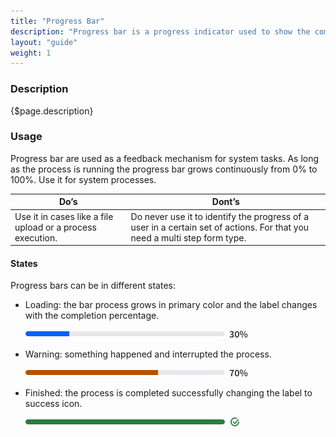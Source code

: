 ```yaml
---
title: "Progress Bar"
description: "Progress bar is a progress indicator used to show the completion percentage of a task."
layout: "guide"
weight: 1
---
```


### Description

{$page.description}

### Usage

Progress bar are used as a feedback mechanism for system tasks. As long as the process is running the progress bar grows continuously from 0% to 100%. Use it for system processes.

| Do’s | Dont’s |
| ---- | ------ |
| Use it in cases like a file upload or a process execution. | Do never use it to identify the progress of a user in a certain set of actions. For that you need a multi step form type. |


#### States

Progress bars can be in different states:
- Loading: the bar process grows in primary color and the label changes with the completion percentage.

	![indeterminate progress bar](../../../images/ProgressBar30.png) 

- Warning: something happened and interrupted the process.

	![indeterminate progress bar](../../../images/ProgressBar70.png) 

- Finished: the process is completed successfully changing the label to success icon.
	
	![indeterminate progress bar](../../../images/ProgressBar100.png) 
